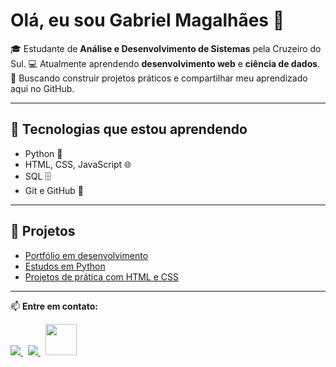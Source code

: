 # Olá, eu sou Gabriel Magalhães 👋

🎓 Estudante de **Análise e Desenvolvimento de Sistemas** pela Cruzeiro do Sul.
💻 Atualmente aprendendo **desenvolvimento web** e **ciência de dados**.
🚀 Buscando construir projetos práticos e compartilhar meu aprendizado aqui no GitHub.

---

## 🌱 Tecnologias que estou aprendendo

* Python 🐍
* HTML, CSS, JavaScript 🌐
* SQL 🗄️
* Git e GitHub 🔧

---

## 📂 Projetos

* [Portfólio em desenvolvimento](#)
* [Estudos em Python](#)
* [Projetos de prática com HTML e CSS](#)

---

📫 **Entre em contato:**

<a href="https://www.linkedin.com/in/gabriel-magalhães-3b0aa0239/">
  <img src="https://img.shields.io/badge/LinkedIn-0077B5.svg?style=for-the-badge&logo=linkedin&logoColor=white">
</a> &nbsp;

<a href="mailto:gabrielmagalhaes062@gmail.com"> 
  <img src="https://img.shields.io/badge/Gmail-D14836.svg?style=for-the-badge&logo=gmail&logoColor=white">
</a> &nbsp;


   <img width='50' height='50' src="https://cdn.jsdelivr.net/gh/devicons/devicon@latest/icons/python/python-original.svg" />
          


<!--
**GabrielMagalhaesDeLima/GabrielMagalhaesDeLima** is a ✨ _special_ ✨ repository because its `README.md` (this file) appears on your GitHub profile.

Here are some ideas to get you started:

- 🔭 I’m currently working on ...
- 🌱 I’m currently learning ...
- 👯 I’m looking to collaborate on ...
- 🤔 I’m looking for help with ...
- 💬 Ask me about ...
- 📫 How to reach me: ...
- 😄 Pronouns: ...
- ⚡ Fun fact: ...
-->
